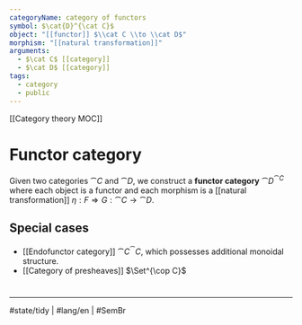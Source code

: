 ```yaml
---
categoryName: category of functors
symbol: $\cat{D}^{\cat C}$
object: "[[functor]] $\\cat C \\to \\cat D$"
morphism: "[[natural transformation]]"
arguments:
  - $\cat C$ [[category]]
  - $\cat D$ [[category]]
tags:
  - category
  - public
---
```

[[Category theory MOC]]
# Functor category

Given two categories $\cat C$ and $\cat D$, we construct a **functor category** $\cat D^{\cat C}$ where each object is a functor and
each morphism is a [[natural transformation]] $\eta : F \Rightarrow G : \cat C \to \cat D$.

## Special cases

- [[Endofunctor category]] $\cat C^\cat{C}$, which possesses additional monoidal structure.
- [[Category of presheaves]] $\Set^{\cop C}$

#
---
#state/tidy | #lang/en | #SemBr
